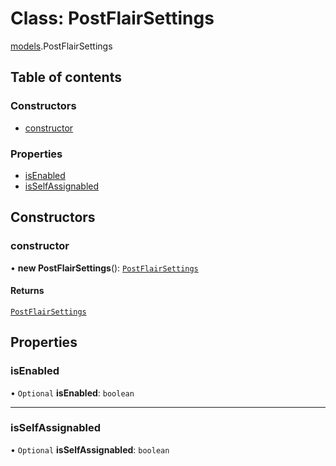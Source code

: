 # Class: PostFlairSettings

[models](../modules/models.md).PostFlairSettings

## Table of contents

### Constructors

- [constructor](models.PostFlairSettings.md#constructor)

### Properties

- [isEnabled](models.PostFlairSettings.md#isenabled)
- [isSelfAssignabled](models.PostFlairSettings.md#isselfassignabled)

## Constructors

### <a id="constructor" name="constructor"></a> constructor

• **new PostFlairSettings**(): [`PostFlairSettings`](models.PostFlairSettings.md)

#### Returns

[`PostFlairSettings`](models.PostFlairSettings.md)

## Properties

### <a id="isenabled" name="isenabled"></a> isEnabled

• `Optional` **isEnabled**: `boolean`

---

### <a id="isselfassignabled" name="isselfassignabled"></a> isSelfAssignabled

• `Optional` **isSelfAssignabled**: `boolean`
